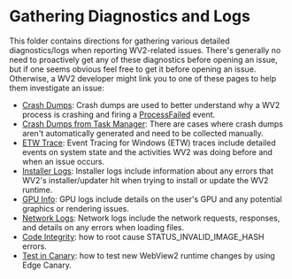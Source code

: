 # Gathering Diagnostics and Logs
This folder contains directions for gathering various detailed diagnostics/logs when reporting WV2-related issues. There's generally no need to proactively get any of these diagnostics before opening an issue, but if one seems obvious feel free to get it before opening an issue. Otherwise, a WV2 developer might link you to one of these pages to help them investigate an issue:

- [Crash Dumps](crash.md): Crash dumps are used to better understand why a WV2 process is crashing and firing a [ProcessFailed](https://learn.microsoft.com/dotnet/api/microsoft.web.webview2.core.corewebview2.processfailed) event.
- [Crash Dumps from Task Manager](task_manager_dump.md): There are cases where crash dumps aren't automatically generated and need to be collected manually.
- [ETW Trace](etw.md): Event Tracing for Windows (ETW) traces include detailed events on system state and the activities WV2 was doing before and when an issue occurs.
- [Installer Logs](install.md): Installer logs include information about any errors that WV2's installer/updater hit when trying to install or update the WV2 runtime.
- [GPU Info](gpu.md): GPU logs include details on the user's GPU and any potential graphics or rendering issues.
- [Network Logs](network.md): Network logs include the network requests, responses, and details on any errors when loading files.
- [Code Integrity](code_integrity.md): how to root cause STATUS_INVALID_IMAGE_HASH errors.
- [Test in Canary](test_canary.md): how to test new WebView2 runtime changes by using Edge Canary.